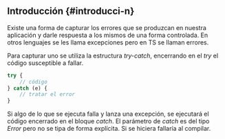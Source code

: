 ## Introducción {#introducci-n}

Existe una forma de capturar los errores que se produzcan en nuestra aplicación y darle respuesta a los mismos de una forma controlada. En otros lenguajes se les llama excepciones pero en TS se llaman errores.

Para capturar uno se utiliza la estructura _try-catch_, encerrando en el _try_ el código susceptible a fallar.

```ts
try {
    // código
} catch (e) {
    // tratar el error
}
```

Si algo de lo que se ejecuta falla y lanza una excepción, se ejecutará el código encerrado en el bloque _catch_. El parámetro de _catch_ es del tipo _Error_ pero no se tipa de forma explícita. Si se hiciera fallaría al compilar.